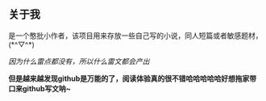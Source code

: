 ## 关于我

是一个憨批小作者，该项目用来存放一些自己写的小说，同人短篇或者敏感题材，(\*^▽^\*)

_因为什么雷点都没有，所以什么雷文都会产出_

**但是越来越发现github是万能的了，阅读体验真的很不错哈哈哈哈哈好想拖家带口来github写文呐~**
